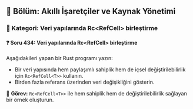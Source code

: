 ## 📘 Bölüm: Akıllı İşaretçiler ve Kaynak Yönetimi  
### 🔹 Kategori: Veri yapılarında Rc<RefCell<T>> birleştirme  
#### ❓ Soru 434: Veri yapılarında Rc<RefCell<T>> birleştirme

Aşağıdakileri yapan bir Rust programı yazın:

- Bir veri yapısında hem paylaşımlı sahiplik hem de içsel değiştirilebilirlik için `Rc<RefCell<T>>` kullanın.
- Birden fazla referans üzerinden veri değişikliğini gösterin.

🔧 **Görev:** `Rc<RefCell<T>>` ile hem sahiplik hem de değiştirilebilirlik sağlayan bir örnek oluşturun.
